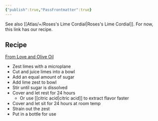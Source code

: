 ```yaml
---
{"publish":true,"PassFrontmatter":true}
---
```


See also [[Atlas/+/Roses's Lime Cordial\|Roses's Lime Cordial]]. For now, this link has our recipe.

## Recipe
[From Love and Olive Oil](https://www.loveandoliveoil.com/2023/07/homemade-lime-cordial.html)

* Zest limes with a microplane
* Cut and juice limes into a bowl
* Add an equal amount of sugar
* Add lime zest to bowl
* Stir until sugar is dissolved
* Cover and let rest for 24 hours
	* Or use [[citric acid\|citric acid]] to extract flavor faster
* Cover and let sit for 24 hours at room temp
* Strain out the zest
* Put in a bottle for use